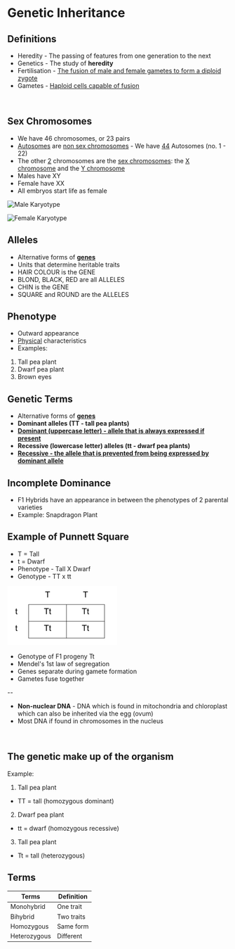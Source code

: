 # Genetic Inheritance

## Definitions

- Heredity - The passing of features from one generation to the next
- Genetics - The study of **heredity**
- Fertilisation - <u>The fusion of male and female gametes to form a diploid zygote</u>
- Gametes - <u>Haploid cells capable of fusion</u>

![]()

## Sex Chromosomes

- We have 46 chromosomes, or 23 pairs
- <u>Autosomes</u> are <u>non sex chromosomes</u> - We have <u>44</u> Autosomes (no. 1 - 22)
- The other <u>2</u> chromosomes are the <u>sex chromosomes</u>: the <u>X chromosome</u> and the <u>Y chromosome</u>
- Males have XY
- Female have XX
- All embryos start life as female

![Male Karyotype]()

![Female Karyotype]()

## Alleles

- Alternative forms of **<u>genes</u>**
- Units that determine heritable traits
- HAIR COLOUR is the GENE
- BLOND, BLACK, RED are all ALLELES
- CHIN is the GENE
- SQUARE and ROUND are the ALLELES

## Phenotype

- Outward appearance
- <u>Physical</u> characteristics
- Examples:
1. Tall pea plant
2. Dwarf pea plant
3. Brown eyes

## Genetic Terms

- Alternative forms of **<u>genes</u>**
- **Dominant alleles (TT - tall pea plants)**
- **<u>Dominant (uppercase letter) - allele that is always expressed if present</u>**
- **Recessive (lowercase letter) alleles (tt - dwarf pea plants)**
- **<u>Recessive - the allele that is prevented from being expressed by dominant allele</u>**

## Incomplete Dominance

- F1 Hybrids have an appearance in between the phenotypes of 2 parental varieties
- Example: Snapdragon Plant

## Example of Punnett Square

- T = Tall
- t = Dwarf
- Phenotype - Tall X Dwarf
- Genotype - TT x tt

![TT x tt Punnett Square](genetic-inheritance/punnett-square.png)

- Genotype of F1 progeny Tt
- Mendel's 1st law of segregation
- Genes separate during gamete formation
- Gametes fuse together

--

- **Non-nuclear DNA** - DNA which is found in mitochondria and chloroplast which can also be inherited via the egg (ovum)
- Most DNA if found in chromosomes in the nucleus

![]()

## The genetic make up of the organism

Example:
1. Tall pea plant
  - TT = tall (homozygous dominant)
2. Dwarf pea plant
  - tt = dwarf (homozygous recessive)
3. Tall pea plant
  - Tt = tall (heterozygous)

## Terms

| Terms | Definition |
|-|-|
| Monohybrid | One trait |
| Bihybrid | Two traits |
| Homozygous | Same form |
| Heterozygous | Different |
